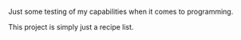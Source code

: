 Just some testing of my capabilities when it comes to programming.

This project is simply just a recipe list.

